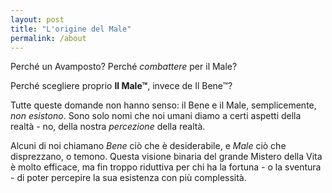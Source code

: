 ```yaml
---
layout: post
title: "L'origine del Male"
permalink: /about
---
```


Perché un Avamposto? Perché *combattere* per il Male?

Perché scegliere proprio **Il Male&trade;**, invece de Il Bene&trade;?

Tutte queste domande non hanno senso: il Bene e il Male, semplicemente, *non esistono*. Sono solo nomi che noi umani diamo a certi aspetti della realtà - no, della nostra *percezione* della realtà.

Alcuni di noi chiamano *Bene* ciò che è desiderabile, e *Male* ciò che disprezzano, o temono. Questa visione binaria del grande Mistero della Vita è molto efficace, ma fin troppo riduttiva per chi ha la fortuna - o la sventura - di poter percepire la sua esistenza con più complessità.

